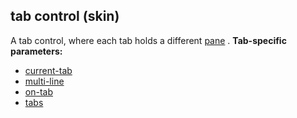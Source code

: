## tab control (skin)


A tab control, where each tab holds a different
[pane](/ref/%7Bskin%7D/control/main.md) .
**Tab-specific parameters:**
*   [current-tab](/ref/%7Bskin%7D/param/current-tab.md) 
*   [multi-line](/ref/%7Bskin%7D/param/multi-line.md) 
*   [on-tab](/ref/%7Bskin%7D/param/on-tab.md) 
*   [tabs](/ref/%7Bskin%7D/param/tabs.md) 